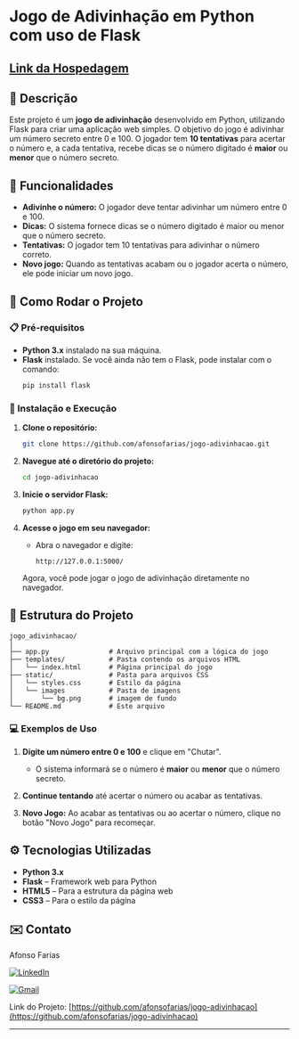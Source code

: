 
# Jogo de Adivinhação em Python com uso de Flask
## [Link da Hospedagem](https://jogo-adivinhacao-incode.vercel.app/)

## 📝 Descrição

Este projeto é um **jogo de adivinhação** desenvolvido em Python, utilizando Flask para criar uma aplicação web simples. O objetivo do jogo é adivinhar um número secreto entre 0 e 100. O jogador tem **10 tentativas** para acertar o número e, a cada tentativa, recebe dicas se o número digitado é **maior** ou **menor** que o número secreto.

## 🎯 Funcionalidades

- **Adivinhe o número:** O jogador deve tentar adivinhar um número entre 0 e 100.
- **Dicas:** O sistema fornece dicas se o número digitado é maior ou menor que o número secreto.
- **Tentativas:** O jogador tem 10 tentativas para adivinhar o número correto.
- **Novo jogo:** Quando as tentativas acabam ou o jogador acerta o número, ele pode iniciar um novo jogo.

## 🚀 Como Rodar o Projeto

### 📋 Pré-requisitos

- **Python 3.x** instalado na sua máquina.
- **Flask** instalado. Se você ainda não tem o Flask, pode instalar com o comando:
  ```bash
  pip install flask
  ```

### 🔧 Instalação e Execução

1. **Clone o repositório:**

   ```bash
   git clone https://github.com/afonsofarias/jogo-adivinhacao.git
   ```

2. **Navegue até o diretório do projeto:**

   ```bash
   cd jogo-adivinhacao
   ```

3. **Inicie o servidor Flask:**

   ```bash
   python app.py
   ```

4. **Acesse o jogo em seu navegador:**

   - Abra o navegador e digite:
     ```
     http://127.0.0.1:5000/
     ```

   Agora, você pode jogar o jogo de adivinhação diretamente no navegador.

## 📂 Estrutura do Projeto

```
jogo_adivinhacao/
│
├── app.py               # Arquivo principal com a lógica do jogo
├── templates/           # Pasta contendo os arquivos HTML
│   └── index.html       # Página principal do jogo
├── static/              # Pasta para arquivos CSS
│   └── styles.css       # Estilo da página
│   └── images           # Pasta de imagens
│       └── bg.png       # imagem de fundo
└── README.md            # Este arquivo
```

### 💻 Exemplos de Uso

1. **Digite um número entre 0 e 100** e clique em "Chutar". 
   - O sistema informará se o número é **maior** ou **menor** que o número secreto.
   
2. **Continue tentando** até acertar o número ou acabar as tentativas.

3. **Novo Jogo:** Ao acabar as tentativas ou ao acertar o número, clique no botão "Novo Jogo" para recomeçar.

## ⚙️ Tecnologias Utilizadas

- **Python 3.x**
- **Flask** – Framework web para Python
- **HTML5** – Para a estrutura da página web
- **CSS3** – Para o estilo da página

## ✉️ Contato

Afonso Farias

[![LinkedIn](https://img.shields.io/badge/LinkedIn-0077B5?style=for-the-badge&logo=linkedin&logoColor=white)](https://www.linkedin.com/in/afonso-j-m-farias/)
  
[![Gmail](https://img.shields.io/badge/Gmail-D14836?style=for-the-badge&logo=gmail&logoColor=white)](mailto:afonsojansen@gmail.com)


Link do Projeto: [https://github.com/afonsofarias/jogo-adivinhacao](https://github.com/afonsofarias/jogo-adivinhacao)

---

